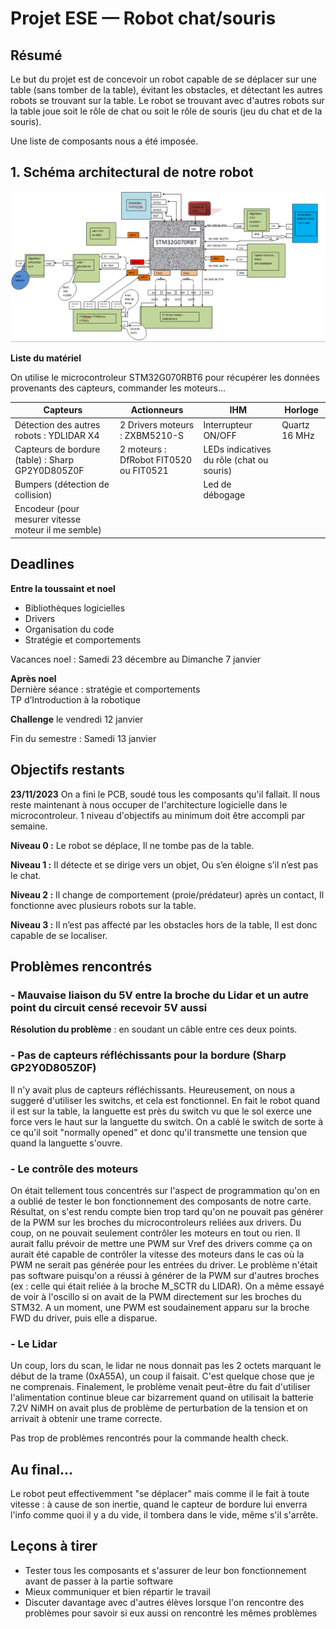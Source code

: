 # Projet ESE  — Robot chat/souris

## Résumé 
Le but du projet est de concevoir un robot capable de se déplacer sur une table (sans tomber de la table), évitant les obstacles, et détectant les autres robots se trouvant sur la table. 
Le robot se trouvant avec d'autres robots sur la table joue soit le rôle de chat ou soit le rôle de souris (jeu du chat et de la souris).

Une liste de composants nous a été imposée.

## 1. Schéma architectural de notre robot
![alt text](https://github.com/ferdaoues5/chat_project/blob/main/architectural.PNG?raw=true)

**Liste du matériel**

On utilise le microcontroleur STM32G070RBT6 pour récupérer les données provenants des capteurs, commander les moteurs...

| Capteurs  | Actionneurs | IHM | Horloge |
| ------------- | ------------- | ------------- | ------------- |
| Détection des autres robots : YDLIDAR X4  | 2 Drivers moteurs : ZXBM5210-S | Interrupteur ON/OFF| Quartz 16 MHz |
| Capteurs de bordure (table) : Sharp GP2Y0D805Z0F  | 2 moteurs : DfRobot FIT0520 ou FIT0521 | LEDs indicatives du rôle (chat ou souris)  |  |
| Bumpers (détection de collision)  | | Led de débogage |  |
|Encodeur (pour mesurer vitesse moteur il me semble) | | |  |

## Deadlines

**Entre la toussaint et noel**

- Bibliothèques logicielles
- Drivers
- Organisation du code
- Stratégie et comportements
  
Vacances noel : Samedi 23 décembre au Dimanche 7 janvier  

**Après noel**  
Dernière séance : stratégie et comportements  
TP d’Introduction à la robotique  

**Challenge** le vendredi 12 janvier

Fin du semestre : Samedi 13 janvier  

## Objectifs restants 
**23/11/2023** On a fini le PCB, soudé tous les composants qu'il fallait. Il nous reste maintenant à nous occuper de l'architecture logicielle dans le microcontroleur.
1 niveau d'objectifs au minimum doit être accompli par semaine.

**Niveau 0 :**
Le robot se déplace,
Il ne tombe pas de la table.

**Niveau 1 :**
Il détecte et se dirige vers un objet,
Ou s’en éloigne s’il n’est pas le chat.

**Niveau 2 :**
Il change de comportement (proie/prédateur) après un contact,
Il fonctionne avec plusieurs robots sur la table.

**Niveau 3 :**
Il n’est pas affecté par les obstacles hors de la table,
Il est donc capable de se localiser.

## Problèmes rencontrés

### - Mauvaise liaison du 5V entre la broche du Lidar et un autre point du circuit censé recevoir 5V aussi

__Résolution du problème__ : en soudant un câble entre ces deux points.


### - Pas de capteurs réfléchissants pour la bordure (Sharp GP2Y0D805Z0F)

Il n'y avait plus de capteurs réfléchissants. Heureusement, on nous a suggeré d'utiliser les switchs, et cela est fonctionnel. En fait le robot quand il est sur la table, la languette est près du switch vu que le sol exerce une force vers le haut sur la languette du switch. On a cablé le switch de sorte à ce qu'il soit "normally opened" et donc qu'il transmette une tension que quand la languette s'ouvre.

### - Le contrôle des moteurs
On était tellement tous concentrés sur l'aspect de programmation qu'on en a oublié de tester le bon fonctionnement des composants de notre carte. Résultat, on s'est rendu compte bien trop tard qu'on ne pouvait pas générer de la PWM sur les broches du microcontroleurs reliées aux drivers. Du coup, on ne pouvait seulement contrôler les moteurs en tout ou rien. Il aurait fallu prévoir de mettre une PWM sur Vref des drivers comme ça on aurait été capable de contrôler la vitesse des moteurs dans le cas où la PWM ne serait pas générée pour les entrées du driver. Le problème n'était pas software puisqu'on a réussi à générer de la PWM sur d'autres broches (ex : celle qui était reliée à la broche M_SCTR du LIDAR). On a même essayé de voir à l'oscillo si on avait de la PWM directement sur les broches du STM32. A un moment, une PWM est soudainement apparu sur la broche FWD du driver, puis elle a disparue. 

### - Le Lidar
Un coup, lors du scan, le lidar ne nous donnait pas les 2 octets marquant le début de la trame (0xA55A), un coup il faisait. C'est quelque chose que je ne comprenais. Finalement, le problème venait peut-être du fait d'utiliser l'alimentation continue bleue car bizarrement quand on utilisait la batterie 7.2V NiMH on avait plus de problème de perturbation de la tension et on arrivait à obtenir une trame correcte.

Pas trop de problèmes rencontrés pour la commande health check.

## Au final...

Le robot peut effectivemment "se déplacer" mais comme il le fait à toute vitesse : à cause de son inertie, quand le capteur de bordure lui enverra l'info comme quoi il y a du vide, il tombera dans le vide, même s'il s'arrête.

## Leçons à tirer

- Tester tous les composants et s'assurer de leur bon fonctionnement avant de passer à la partie software
- Mieux communiquer et bien répartir le travail
- Discuter davantage avec d'autres élèves lorsque l'on rencontre des problèmes pour savoir si eux aussi on rencontré les mêmes problèmes



